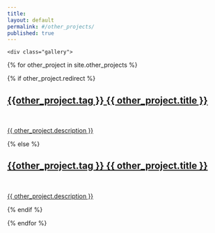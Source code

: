 ```yaml
---
title:
layout: default
permalink: #/other_projects/
published: true
---
```


<div class="ProjectContainer">

    <div class="gallery">

  {% for other_project in site.other_projects %}

  {% if other_project.redirect %}

  <div class="projectTile">
          <a href="{{ other_project.redirect }}" target="_blank">
          <span>
              <h2>{{other_project.tag }} {{ other_project.title }}</h2>
              <br/>
              <p>{{ other_project.description }}</p>
          </span>
          </a>
  </div>

{% else %}

  <div class="projectTile">
          <a href="{{ other_project.url | prepend: site.baseurl | prepend: site.url }}">
          <span>
              <h2>{{other_project.tag }} {{ other_project.title }}</h2>
              <br/>
              <p>{{ other_project.description }}</p>
          </span>
          </a>
  </div>

{% endif %}

{% endfor %}

  </div>

</div>
